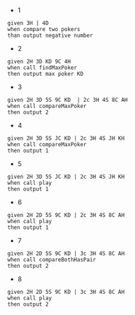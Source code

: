 * 1
```
given 3H | 4D
when compare two pokers
than output negative number
```

* 2

```
given 2H 3D KD 9C 4H
when call findMaxPoker
then output max poker KD
```

* 3

```
given 2H 3D 5S 9C KD  | 2c 3H 4S 8C AH
when call compareMaxPoker
then output 2
```

* 4

```
given 2H 3D 5S JC KD | 2c 3H 4S JH KH
when call compareMaxPoker
then output 1
```

* 5

```
given 2H 3D 5S JC KD | 2c 3H 4S JH KH
when call play
then output 1
```


* 6

```
given 2H 2D 5S 9C KD | 2c 3H 4S 8C AH
when call play
then output 1
```

* 7

```
given 2H 2D 5S 9C KD | 3c 3H 4S 8C AH
when call compareBothHasPair
then output 2
```

* 8

```
given 2H 2D 5S 9C KD | 3c 3H 4S 8C AH
when call play
then output 2
```





